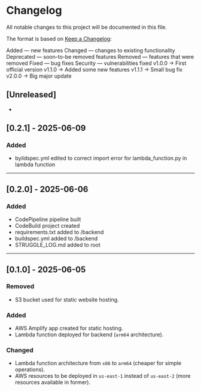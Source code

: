 # Changelog

All notable changes to this project will be documented in this file.

The format is based on [Keep a Changelog](https://keepachangelog.com/en/1.0.0/):

Added — new features
Changed — changes to existing functionality
Deprecated — soon-to-be removed features
Removed — features that were removed
Fixed — bug fixes
Security — vulnerabilities fixed
v1.0.0 → First official version
v1.1.0 → Added some new features
v1.1.1 → Small bug fix
v2.0.0 → Big major update


## [Unreleased]
- 

## [0.2.1] - 2025-06-09

### Added
- byildspec.yml edited to correct import error for lambda_function.py in lambda function

---

## [0.2.0] - 2025-06-06

### Added
- CodePipeline pipeline built
- CodeBuild project created
- requirements.txt added to /backend
- buildspec.yml added to /backend
- STRUGGLE_LOG.md added to root


---

## [0.1.0] - 2025-06-05
### Removed
- S3 bucket used for static website hosting.

### Added
- AWS Amplify app created for static hosting.
- Lambda function deployed for backend (`arm64` architecture).

### Changed
- Lambda function architecture from `x86` to `arm64` (cheaper for simple operations).
- AWS resources to be deployed in `us-east-1` instead of `us-east-2` (more resources available in former).


